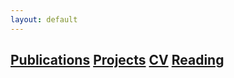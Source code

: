 ```yaml
---
layout: default
---
```



## [Publications](./publications-page.html) [Projects](./publications-page.html) [CV](https://github.com/laibamehnaz/laibamehnaz.github.io/LaibaMehnaz_Resume_2020.pdf) [Reading](./publications-page.html)



